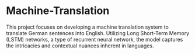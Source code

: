 # Machine-Translation
This project focuses on developing a machine translation system to translate German sentences into English. Utilizing Long Short-Term Memory (LSTM) networks, a type of recurrent neural network, the model captures the intricacies and contextual nuances inherent in languages.
